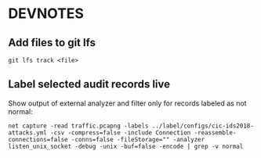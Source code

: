 # DEVNOTES

## Add files to git lfs

	git lfs track <file>

## Label selected audit records live

Show output of external analyzer and filter only for records labeled as not normal:

    net capture -read traffic.pcapng -labels ../label/configs/cic-ids2018-attacks.yml -csv -compress=false -include Connection -reassemble-connections=false -conns=false -fileStorage="" -analyzer listen_unix_socket -debug -unix -buf=false -encode | grep -v normal

